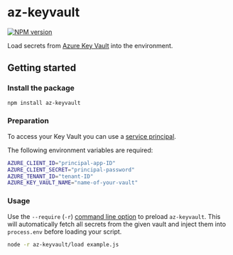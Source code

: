 # az-keyvault

[![NPM version](https://img.shields.io/npm/v/az-keyvault.svg)](https://www.npmjs.com/package/az-keyvault)

Load secrets from [Azure Key Vault](https://azure.microsoft.com/en-us/services/key-vault/) into the environment.

## Getting started

### Install the package

```bash
npm install az-keyvault
```

### Preparation

To access your Key Vault you can use a [service principal](https://docs.microsoft.com/en-us/azure/active-directory/develop/howto-create-service-principal-portal).

The following environment variables are required:

```bash
AZURE_CLIENT_ID="principal-app-ID"
AZURE_CLIENT_SECRET="principal-password"
AZURE_TENANT_ID="tenant-ID"
AZURE_KEY_VAULT_NAME="name-of-your-vault"
```

### Usage

Use the `--require` (`-r`) [command line option](https://nodejs.org/api/cli.html#cli_r_require_module) to preload `az-keyvault`. 
This will automatically fetch all secrets from the given vault and inject them into `process.env` before loading your script.

```bash
node -r az-keyvault/load example.js
```